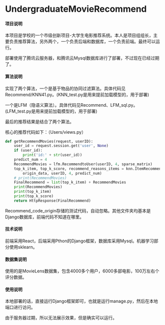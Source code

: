 # UndergraduateMovieRecommend

#### 项目说明

本项目是学校的一个市级创新项目-大学生电影推荐系统。本人是项目组组长，主要负责推荐算法，另外两个，一个负责后端和数据库，一个负责前端。最终可以运行。

部署使用了腾讯云服务器，和腾讯云Mysql数据库进行了部署，不过现在已经过期了。

#### 算法说明

实现了两个算法，一个是基于物品的协同过滤算法。具体代码见Recommend/KNN41.py。(KNN_test.py是用来提前加载模型的，用于部署)

一个是LFM（隐语义算法）。具体代码见Recommend、LFM_sql.py。(LFM_test.py是用来提前加载模型的，用于部署)

最后的推荐结果是结合了两个算法。

核心的推荐代码如下：（Users/views.py）

```python
def getRecommendMovies(request, userID):
    user_id = request.session.get('user', None)
    if (user_id):
        print('id:' + str(user_id))
    predict_num = 4
    RecommendMovies = lfm.RecommendtoUser(userID, 4, sparse_matrix)
    top_k_item, top_k_score, recommend_reasons_items = knn.ItemRecommend(
        origin_data, userID, 4, predict_num)
    # print(RecommendMovies)
    FinalRecommend = list(top_k_item) + RecommendMovies
    print(RecommendMovies)
    print(top_k_item)
    print(top_k_score)
    return HttpResponse(FinalRecommend)
```

Recommend_code_origin存储的测试代码，自动忽略。其他文件夹均基本是Django数据库，前端代码不知道在哪里。

#### 技术说明

前端采用React，后端采用Pthon的Django框架，数据库采用Mysql。机器学习部分使用sklearn。

#### 数据集说明

使用的是MovieLens数据集，包含4000多个用户，6000多部电影，100万左右个评分数据。

#### 使用说明

本地部署的话，直接运行Django框架即可，也就是运行manage.py，然后在本地端口进行访问。

由于服务器过期，所以无法展示效果，但是确实可以运行。

